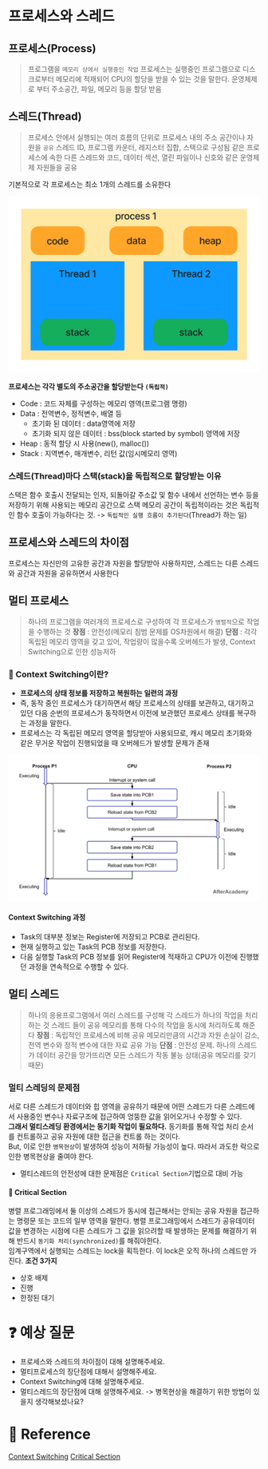 # 프로세스와 스레드

## 프로세스(Process)
> 프로그램을 `메모리 상에서 실행중인 작업`
> 프로세스는 실행중인 프로그램으로 디스크로부터 메모리에 적재되어 CPU의 할당을 받을 수 있는 것을 말한다.
> 운영체제로 부터 주소공간, 파일, 메모리 등을 할당 받음

## 스레드(Thread)
> 프로세스 안에서 실행되는 여러 흐름의 단위로 프로세스 내의 주소 공간이나 자원을 `공유`
> 스레드 ID, 프로그램 카운터, 레지스터 집합, 스택으로 구성됨
> 같은 프로세스에 속한 다른 스레드와 코드, 데이터 섹션, 열린 파일이나 신호와 같은 운영체제 자원들을 공유
  
기본적으로 각 프로세스는 최소 1개의 스레드를 소유한다
  
[![](./img/process.png?width=500px)]()
  
**프로세스는 각각 별도의 주소공간을 할당받는다 `(독립적)`**
* Code : 코드 자체를 구성하는 메모리 영역(프로그램 명령)
* Data : 전역변수, 정적변수, 배열 등
    * 초기화 된 데이터 : data영역에 저장
    * 초기화 되지 않은 데이터 : bss(block started by symbol) 영역에 저장
* Heap : 동적 할당 시 사용(new(), malloc())
* Stack : 지역변수, 매개변수, 리턴 값(임시메모리 영역)
  

### 스레드(Thread)마다 스택(stack)을 독립적으로 할당받는 이유
스택은 함수 호출시 전달되는 인자, 되돌아갈 주소값 및 함수 내에서 선언하는 변수 등을 저장하기 위해 사용되는 메모리 공간으로 스택 메모리 공간이 독립적이라는 것은 독립적인 함수 호출이 가능하다는 것. -> `독립적인 실행 흐름이 추가된다`(Thread가 하는 일)

## 프로세스와 스레드의 차이점 
프로세스는 자신만의 고유한 공간과 자원을 할당받아 사용하지만, 스레드는 다른 스레드와 공간과 자원을 공유하면서 사용한다  


## 멀티 프로세스
> 하나의 프로그램을 여러개의 프로세스로 구성하여 각 프로세스가 `병렬적`으로 작업을 수행하는 것
**장점** : 안전성(메모리 침범 문제를 OS차원에서 해결)
**단점** : 각각 독립된 메모리 영역을 갖고 있어, 작업량이 많을수록 오버헤드가 발생, Context Switching으로 인한 성능저하

### :pushpin: Context Switching이란?
- **프로세스의 상태 정보를 저장하고 복원하는 일련의 과정**
- 즉, 동작 중인 프로세스가 대기하면서 해당 프로세스의 상태를 보관하고, 대기하고 있던 다음 순번의 프로세스가 동작하면서 이전에 보관했던 프로세스 상태를 복구하는 과정을 말한다.
- 프로세스는 각 독립된 메모리 영역을 할당받아 사용되므로, 캐시 메모리 초기화와 같은 무거운 작업이 진행되었을 때 오버헤드가 발생할 문제가 존재  

[![](./img/os_img2.PNG?width=500px)]()  

#### Context Switching 과정
- Task의 대부분 정보는 Register에 저장되고 PCB로 관리된다.
- 현재 실행하고 있는 Task의 PCB 정보를 저장한다.
- 다음 실행할 Task의 PCB 정보를 읽어 Register에 적재하고 CPU가 이전에 진행했던 과정을 연속적으로 수행할 수 있다.
  
## 멀티 스레드
> 하나의 응용프로그램에서 여러 스레드를 구성해 각 스레드가 하나의 작업을 처리하는 것
> 스레드 들이 공유 메모리를 통해 다수의 작업을 동시에 처리하도록 해준다
**장점** : 독립적인 프로세스에 비해 공유 메모리만큼의 시간과 자원 손실이 감소,  전역 변수와 정적 변수에 대한 자료 공유 가능
**단점** : 안전성 문제. 하나의 스레드가 데이터 공간을 망가뜨리면 모든 스레드가 작동 불능 상태(공유 메모리를 갖기 때문)

### 멀티 스레딩의 문제점
서로 다른 스레드가 데이터와 힙 영역을 공유하기 때문에 어떤 스레드가 다른 스레드에서 사용중인 변수나 자료구조에 접근하여 엉뚱한 값을 읽어오거나 수정할 수 있다.  
**그래서 멀티스레딩 환경에서는 동기화 작업이 필요하다.** 동기화를 통해 작업 처리 순서를 컨트롤하고 공유 자원에 대한 접근을 컨트롤 하는 것이다.  
But, 이로 인한 `병목현상`이 발생하여 성능이 저하될 가능성이 높다. 따라서 과도한 락으로 인한 병목현상을 줄여야 한다.
* 멀티스레드의 안전성에 대한 문제점은 `Critical Section`기법으로 대비 가능  

#### :pushpin: Critical Section
병렬 프로그래밍에서 둘 이상의 스레드가 동시에 접근해서는 안되는 공유 자원을 접근하는 명령문 또는 코드의 일부 영역을 말한다. 
병렬 프로그래밍에서 스레드가 공유데이터 값을 변경하는 시점에 다른 스레드가 그 값을 읽으려할 때 발생하는 문제를 해결하기 위해 반드시 `동기화 처리(synchronized)`를 해줘야한다.  
임계구역에서 실행되는 스레드는 lock을 획득한다. 이 lock은 오직 하나의 스레드만 가진다.
**조건 3가지**
* 상호 배제
* 진행
* 한정된 대기  
  
  
# :question: 예상 질문
- 프로세스와 스레드의 차이점이 대해 설명해주세요.
- 멀티프로세스의 장단점에 대해서 설명해주세요.
- Context Switching에 대해 설명해주세요.
- 멀티스레드의 장단점에 대해 설명해주세요. -> 병목현상을 해결하기 위한 방법이 있을지 생각해보셨나요?

# :newspaper: Reference
[Context Switching](https://velog.io/@jaeyunn_15/CS-Context-Switching)
[Critical Section](https://hun-developer.tistory.com/36)